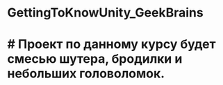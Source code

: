 # GettingToKnowUnity_GeekBrains

# # Проект по данному курсу будет смесью шутера, бродилки и небольших головоломок.

